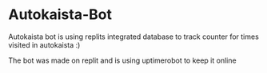 # Autokaista-Bot
Autokaista bot is using replits integrated database to track counter for times visited in autokaista :)

The bot was made on replit and is using uptimerobot to keep it online
